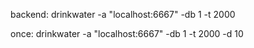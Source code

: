 backend: drinkwater -a "localhost:6667" -db 1 -t 2000

once: drinkwater -a "localhost:6667" -db 1 -t 2000 -d 10